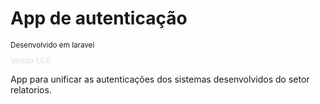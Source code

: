
<H1>App de autenticação</H1>
<small>Desenvolvido em laravel</small>

<p style='color: #ddd; font-size:.8em'>Versão 1.0.0</p>

App para unificar as autenticações dos sistemas desenvolvidos do setor relatorios.

